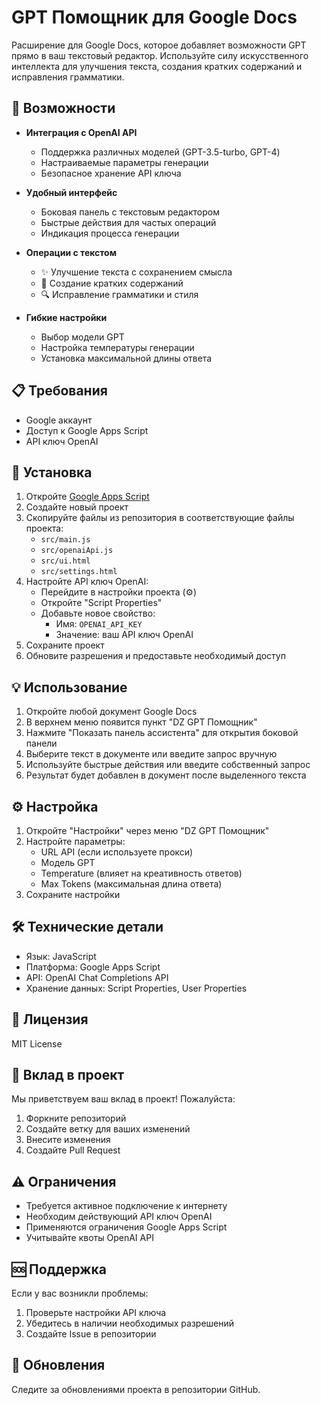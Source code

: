 # GPT Помощник для Google Docs

Расширение для Google Docs, которое добавляет возможности GPT прямо в ваш текстовый редактор. Используйте силу искусственного интеллекта для улучшения текста, создания кратких содержаний и исправления грамматики.

## 🌟 Возможности

- **Интеграция с OpenAI API**
  - Поддержка различных моделей (GPT-3.5-turbo, GPT-4)
  - Настраиваемые параметры генерации
  - Безопасное хранение API ключа

- **Удобный интерфейс**
  - Боковая панель с текстовым редактором
  - Быстрые действия для частых операций
  - Индикация процесса генерации

- **Операции с текстом**
  - ✨ Улучшение текста с сохранением смысла
  - 📝 Создание кратких содержаний
  - 🔍 Исправление грамматики и стиля

- **Гибкие настройки**
  - Выбор модели GPT
  - Настройка температуры генерации
  - Установка максимальной длины ответа

## 📋 Требования

- Google аккаунт
- Доступ к Google Apps Script
- API ключ OpenAI

## 🚀 Установка

1. Откройте [Google Apps Script](https://script.google.com)
2. Создайте новый проект
3. Скопируйте файлы из репозитория в соответствующие файлы проекта:
   - `src/main.js`
   - `src/openaiApi.js`
   - `src/ui.html`
   - `src/settings.html`
4. Настройте API ключ OpenAI:
   - Перейдите в настройки проекта (⚙️)
   - Откройте "Script Properties"
   - Добавьте новое свойство:
     - Имя: `OPENAI_API_KEY`
     - Значение: ваш API ключ OpenAI
5. Сохраните проект
6. Обновите разрешения и предоставьте необходимый доступ

## 💡 Использование

1. Откройте любой документ Google Docs
2. В верхнем меню появится пункт "DZ GPT Помощник"
3. Нажмите "Показать панель ассистента" для открытия боковой панели
4. Выберите текст в документе или введите запрос вручную
5. Используйте быстрые действия или введите собственный запрос
6. Результат будет добавлен в документ после выделенного текста

## ⚙️ Настройка

1. Откройте "Настройки" через меню "DZ GPT Помощник"
2. Настройте параметры:
   - URL API (если используете прокси)
   - Модель GPT
   - Temperature (влияет на креативность ответов)
   - Max Tokens (максимальная длина ответа)
3. Сохраните настройки

## 🛠 Технические детали

- Язык: JavaScript
- Платформа: Google Apps Script
- API: OpenAI Chat Completions API
- Хранение данных: Script Properties, User Properties

## 📝 Лицензия

MIT License

## 🤝 Вклад в проект

Мы приветствуем ваш вклад в проект! Пожалуйста:
1. Форкните репозиторий
2. Создайте ветку для ваших изменений
3. Внесите изменения
4. Создайте Pull Request

## ⚠️ Ограничения

- Требуется активное подключение к интернету
- Необходим действующий API ключ OpenAI
- Применяются ограничения Google Apps Script
- Учитывайте квоты OpenAI API

## 🆘 Поддержка

Если у вас возникли проблемы:
1. Проверьте настройки API ключа
2. Убедитесь в наличии необходимых разрешений
3. Создайте Issue в репозитории

## 🔄 Обновления

Следите за обновлениями проекта в репозитории GitHub.
